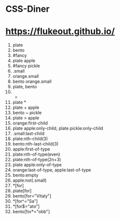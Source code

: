 # CSS-Diner

# https://flukeout.github.io/ #

01. plate
02. bento
03. #fancy
04. plate apple
05. #fancy pickle
06. .small
07. orange.small
08. bento orange.small
09. plate, bento
10. *
11. plate *
12. plate + apple
13. bento ~ pickle
14. plate > apple
15. orange:first-child
16. plate apple:only-child, plate pickle:only-child
17. .small:last-child
18. plate:nth-child(3)
19. bento:nth-last-child(3)
20. apple:first-of-type
21. plate:nth-of-type(even)
22. plate:nth-of-type(2n+3)
23. plate apple:only-of-type
24. orange:last-of-type, apple:last-of-type
25. bento:empty
26. apple:not(.small)
27. *[for]
28. plate[for]
29. bento[for="Vitaly"]
30. *[for^="Sa"]
31. *[for$="ato"]
32. bento[for*="obb"]
